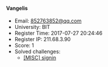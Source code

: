 #### Vangelis  

* Email: 852763852@qq.com  
* University: BIT  
* Register Time: 2017-07-27 20:24:46  
* Register IP: 211.68.3.90  
* Score: 1  
* Solved challenges: 
  * [[MISC] signin](https://github.com/SniperOJ/Challenges/blob/master/MISC/signin.json)  

